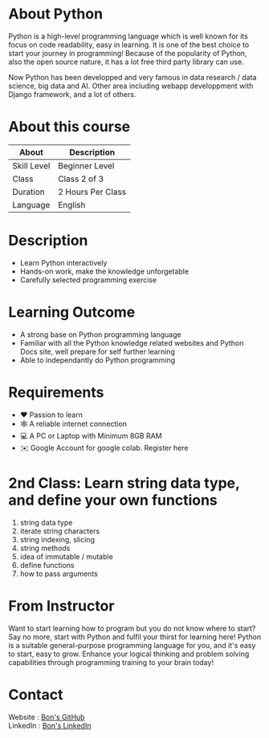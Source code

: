# About Python

Python is a high-level programming language which is well known for its focus on code readability, easy in learning. It is one of the best choice to start your journey in programming! Because of the popularity of Python, also the open source nature, it has a lot free third party library can use.

Now Python has been developped and very famous in data research / data science, big data and AI. Other area including webapp developpment with Django framework, and a lot of others.

# About this course

| About	     | Description      |
|------------|------------------|
|Skill Level | Beginner Level   |
|Class       | Class 2 of 3     |
|Duration	 | 2 Hours Per Class|
|Language	 | English          |

# Description

- Learn Python interactively
- Hands-on work, make the knowledge unforgetable
- Carefully selected programming exercise

# Learning Outcome

- A strong base on Python programming language
- Familiar with all the Python knowledge related websites and Python Docs site, well prepare for self further learning
- Able to independantly do Python programming

# Requirements

- ❤️ Passion to learn
- 🕸️ A reliable internet connection
- 💻 A PC or Laptop with Minimum 8GB RAM
- ✉️ Google Account for google colab. Register here

# 2nd Class: Learn string data type, and define your own functions

1. string data type
2. iterate string characters
3. string indexing, slicing
4. string methods
5. idea of immutable / mutable
6. define functions
7. how to pass arguments

# From Instructor

Want to start learning how to program but you do not know where to start? Say no more, start with Python and fulfil your thirst for learning here! Python is a suitable general-purpose programming language for you, and it's easy to start, easy to grow. Enhance your logical thinking and problem solving capabilities through programming training to your brain today!

# Contact

Website : [Bon's GitHub](https://github.com/bon-netizen/)  
LinkedIn : [Bon's LinkedIn](https://www.linkedin.com/in/bon-netizen/)  